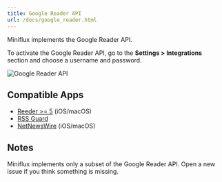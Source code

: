 ```yaml
---
title: Google Reader API
url: /docs/google_reader.html
---
```


Miniflux implements the Google Reader API.

To activate the Google Reader API, go to the **Settings > Integrations** section and choose a username and password.

![Google Reader API](/images/google_reader.png)

## Compatible Apps

- [Reeder >= 5](http://reederapp.com/) (iOS/macOS)
- [RSS Guard](https://github.com/martinrotter/rssguard)
- [NetNewsWire](https://netnewswire.com/) (iOS/macOS)

## Notes

Miniflux implements only a subset of the Google Reader API. 
Open a new issue if you think something is missing.

